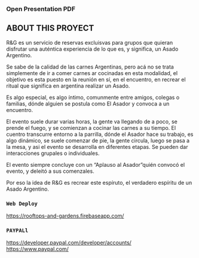 ### Open Presentation PDF

## ABOUT THIS PROYECT

R&G  es un servicio de reservas excluisvas para grupos que quieran disfrutar  una auténtica experiencia de lo que es, y significa, un Asado Argentino.

Se sabe de la calidad de las carnes Argentinas, pero acá no se trata simplemente de ir a comer carnes ar cocinadas en esta modalidad, el objetivo es esta puesto en la reunión en sí, en el encuentro, en recrear el ritual que significa en argentina realizar un Asado.

Es algo especial, es algo íntimo, comunmente entre amigos, colegas o familias, dónde alguien se postula como El Asador y convoca a un encuentro.

El evento suele durar varias horas, la gente va llegando de a poco, se prende el fuego, y se comienzan a cocinar las carnes a su tiempo. El cuentro transcurre entorno a la parrilla, dónde el Asador hace su trabajo, es algo dinámico, se suele comenzar de pie, la gente circula, luego se pasa a la mesa, y asi el evento se desarrolla en diferentes etapas. Se pueden dar interacciones grupales o individuales.

El evento siempre concluye con un “Aplauso al Asador”quién convocó el evento, y deleitó a sus comenzales.

Por eso la idea de R&G es recrear este espíruto, el verdadero espíritu de un Asado Argentino.



### `Web Deploy`

https://rooftops-and-gardens.firebaseapp.com/

### `PAYPALl`

https://developer.paypal.com/developer/accounts/
https://www.paypal.com/
